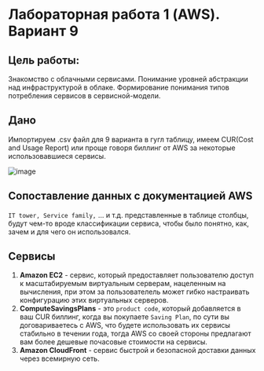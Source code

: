 # Лабораторная работа 1 (AWS). Вариант 9
## Цель работы: 
Знакомство с облачными сервисами. Понимание уровней абстракции над инфраструктурой в облаке. Формирование понимания типов потребления сервисов в сервисной-модели.

## Дано
Импортируем .csv файл для 9 варианта в гугл таблицу, имеем CUR(Cost and Usage Report) или проще говоря биллинг от AWS за некоторые использовавшиеся сервисы.

![image](https://github.com/user-attachments/assets/fe7a4746-89b3-4f87-aaa6-106e82aeb999)

## Сопоставление данных с документацией AWS

`IT tower, Service family,` ... и т.д. представленные в таблице столбцы, будут чем-то вроде классификации сервиса, чтобы было понятно, как, зачем и для чего он использовался.

## Сервисы

1. **Amazon EC2** - сервис, который предоставляет пользователю доступ к масштабируемым виртуальным серверам, нацеленным на вычисления, при этом за пользователель может гибко настраивать конфигурацию этих виртуальных серверов.
2. **ComputeSavingsPlans** - это `product code`, который добавляется в ваш CUR биллинг, когда вы покупаете `Saving Plan`, по сути вы договариваетесь с AWS, что будете использовать их сервисы стабильно в течении года, тогда AWS со своей стороны предлагают вам более дешевые почасовые стоимости на сервисы.
3.  **Amazon CloudFront** - сервис быстрой и безопасной доставки данных через всемирную сеть. 


